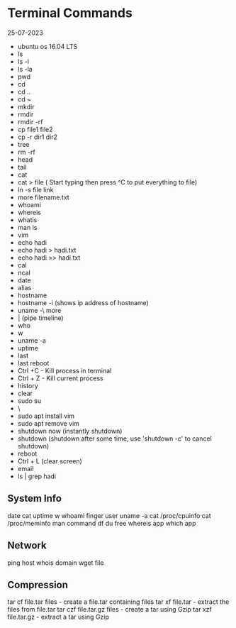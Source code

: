 # Terminal Commands

25-07-2023

- ubuntu os 16.04 LTS
- ls
- ls -l
- ls -la
- pwd
- cd
- cd ..
- cd ~
- mkdir
- rmdir
- rmdir -rf
- cp file1 file2
- cp -r dir1 dir2
- tree
- rm -rf
- head
- tail
- cat
- cat > file ( Start typing then press ^C to put everything to file)
- ln -s file link
- more filename.txt
- whoami
- whereis
- whatis
- man ls
- vim
- echo hadi
- echo hadi > hadi.txt
- echo hadi >> hadi.txt
- cal
- ncal
- date
- alias
- hostname
- hostname -i (shows ip address of hostname)
- uname
-\ more
- | (pipe timeline)
- who
- w
- uname -a
- uptime
- last
- last reboot
- Ctrl +C - Kill process in terminal
- Ctrl + Z - Kill current process
- history
- clear
- sudo su
- \
- sudo apt install vim
- sudo apt remove vim
- shutdown now (instantly shutdown)
- shutdown (shutdown after some time, use 'shutdown -c' to cancel shutdown)
- reboot
- Ctrl + L (clear screen)
- email
- ls | grep hadi

System Info
------
date
cat
uptime
w
whoami
finger user
uname -a
cat /proc/cpuinfo
cat /proc/meminfo
man command
df
du
free
whereis app
which app

Network 
-------------
ping host
whois domain
wget file

Compression 
-----------------------

tar cf file.tar files  - create a file.tar containing files
tar xf file.tar - extract the files from file.tar
tar czf file.tar.gz files - create a tar using Gzip
tar xzf file.tar.gz - extract a tar using Gzip





